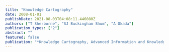 ```yaml
---
title: "Knowledge Cartography"
date: 2008-01-01
publishDate: 2021-08-03T04:08:11.446080Z
authors: ["T Sherborne", "SJ Buckingham Shum", "A Okada"]
publication_types: ["2"]
abstract: ""
featured: false
publication: "*Knowledge Cartography, Advanced Information and Knowledge Processing*"
---
```


